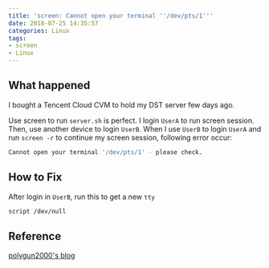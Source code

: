 ```yaml
---
title: 'screen: Cannot open your terminal ''/dev/pts/1'''
date: 2018-07-25 14:35:57
categories: Linux
tags:
- screen
- Linux
---
```


## What happened

I bought a Tencent Cloud CVM to hold my DST server few days ago.

Use screen to run `server.sh` is perfect. I login `UserA` to run screen session. Then, use another device to login `UserB`. When I use `UserB` to login `UserA` and run `screen -r` to continue my screen session, following error occur:

```sh
Cannot open your terminal '/dev/pts/1' - please check.
```

## How to Fix

After login in `UserB`, run this to get a new `tty`

```sh
script /dev/null
```

## Reference

[polygun2000's blog](http://blog.sina.com.cn/s/blog_704836f401010osn.html)